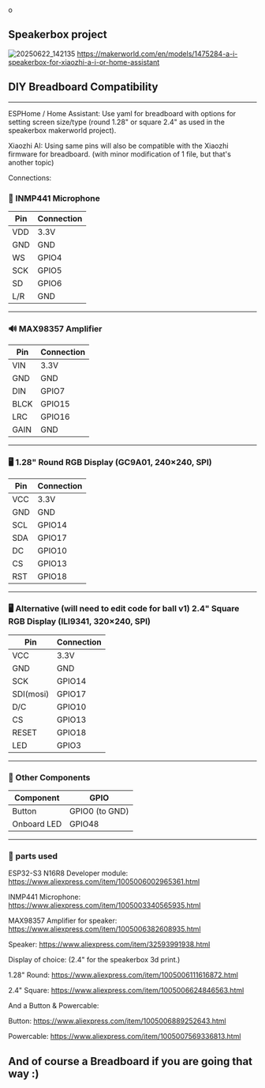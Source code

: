 o
## Speakerbox project
![20250622_142135](https://github.com/user-attachments/assets/8d0e4a0f-259d-4263-8972-b5bf33dd5540)
https://makerworld.com/en/models/1475284-a-i-speakerbox-for-xiaozhi-a-i-or-home-assistant

## DIY Breadboard Compatibility
---



ESPHome / Home Assistant:
Use yaml for breadboard with options for setting screen size/type (round 1.28" or square 2.4" as used in the speakerbox makerworld project).

Xiaozhi AI:
Using same pins will also be compatible with the Xiaozhi firmware for breadboard. (with minor modification of 1 file, but that's another topic)

Connections:

### 🎤 INMP441 Microphone

| Pin | Connection |
| --- | ---------- |
| VDD | 3.3V       |
| GND | GND        |
| WS  | GPIO4      |
| SCK | GPIO5      |
| SD  | GPIO6      |
| L/R | GND        |

---

### 🔊 MAX98357 Amplifier

| Pin  | Connection |
| ---- | ---------- |
| VIN  | 3.3V       |
| GND  | GND        |
| DIN  | GPIO7      |
| BLCK | GPIO15     |
| LRC  | GPIO16     |
| GAIN | GND        |

---

### 🖥️ 1.28" Round RGB Display (GC9A01, 240×240, SPI)

| Pin | Connection |
| --- | ---------- |
| VCC | 3.3V       |
| GND | GND        |
| SCL | GPIO14     |
| SDA | GPIO17     |
| DC  | GPIO10     |
| CS  | GPIO13     |
| RST | GPIO18     |

---

### 🖥️ Alternative (will need to edit code for ball v1) 2.4" Square RGB Display (ILI9341, 320×240, SPI)

| Pin | Connection |
| --- | ---------- |
| VCC      | 3.3V       |
| GND      | GND        |
| SCK      | GPIO14     |
| SDI(mosi)| GPIO17     |
| D/C      | GPIO10     |
| CS       | GPIO13     |
| RESET    | GPIO18     |
| LED      | GPIO3      |

---

### 🧠 Other Components

| Component | GPIO   |
| --------- | ------ |
| Button      | GPIO0 (to GND) |
| Onboard LED | GPIO48 |

---

### 🧠 parts used

ESP32-S3 N16R8 Developer module:
https://www.aliexpress.com/item/1005006002965361.html

INMP441 Microphone:
https://www.aliexpress.com/item/1005003340565935.html

MAX98357 Amplifier for speaker:
https://www.aliexpress.com/item/1005006382608935.html

Speaker:
https://www.aliexpress.com/item/32593991938.html

Display of choice: (2.4" for the speakerbox 3d print.)

1.28" Round: https://www.aliexpress.com/item/1005006111616872.html

2.4" Square: https://www.aliexpress.com/item/1005006624846563.html

And a Button & Powercable:

Button: https://www.aliexpress.com/item/1005006889252643.html

Powercable: https://www.aliexpress.com/item/1005007569336813.html

And of course a Breadboard if you are going that way :)
---
